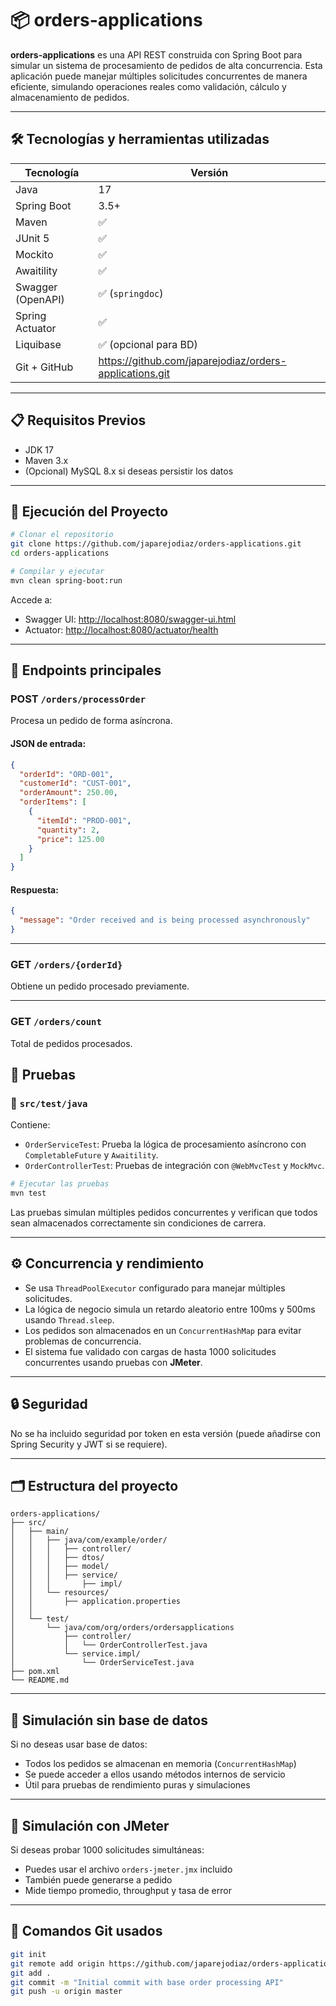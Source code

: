 # 📦 orders-applications

**orders-applications** es una API REST construida con Spring Boot para simular un sistema de procesamiento de pedidos de alta concurrencia. Esta aplicación puede manejar múltiples solicitudes concurrentes de manera eficiente, simulando operaciones reales como validación, cálculo y almacenamiento de pedidos.

---

## 🛠️ Tecnologías y herramientas utilizadas

| Tecnología        | Versión                                                 |
|------------------|---------------------------------------------------------|
| Java             | 17                                                      |
| Spring Boot      | 3.5+                                                    |
| Maven            | ✅                                                       |
| JUnit 5          | ✅                                                       |
| Mockito          | ✅                                                       |
| Awaitility       | ✅                                                       |
| Swagger (OpenAPI)| ✅ (`springdoc`)                                         |
| Spring Actuator  | ✅                                                       |
| Liquibase        | ✅ (opcional para BD)                                    |
| Git + GitHub     | https://github.com/japarejodiaz/orders-applications.git |

---

## 📋 Requisitos Previos

- JDK 17
- Maven 3.x
- (Opcional) MySQL 8.x si deseas persistir los datos

---

## 🚀 Ejecución del Proyecto

```bash
# Clonar el repositorio
git clone https://github.com/japarejodiaz/orders-applications.git
cd orders-applications

# Compilar y ejecutar
mvn clean spring-boot:run
```

Accede a:
- Swagger UI: [http://localhost:8080/swagger-ui.html](http://localhost:8080/swagger-ui.html)
- Actuator: [http://localhost:8080/actuator/health](http://localhost:8080/actuator/health)

---

## 📌 Endpoints principales

### POST `/orders/processOrder`

Procesa un pedido de forma asíncrona.

#### JSON de entrada:

```json
{
  "orderId": "ORD-001",
  "customerId": "CUST-001",
  "orderAmount": 250.00,
  "orderItems": [
    {
      "itemId": "PROD-001",
      "quantity": 2,
      "price": 125.00
    }
  ]
}
```

#### Respuesta:
```json
{
  "message": "Order received and is being processed asynchronously"
}
```
---
### GET `/orders/{orderId}`
Obtiene un pedido procesado previamente.

---
### GET `/orders/count`
Total de pedidos procesados.

## 🧪 Pruebas

### 📁 `src/test/java`

Contiene:

- `OrderServiceTest`: Prueba la lógica de procesamiento asíncrono con `CompletableFuture` y `Awaitility`.
- `OrderControllerTest`: Pruebas de integración con `@WebMvcTest` y `MockMvc`.

```bash
# Ejecutar las pruebas
mvn test
```

Las pruebas simulan múltiples pedidos concurrentes y verifican que todos sean almacenados correctamente sin condiciones de carrera.

---

## ⚙️ Concurrencia y rendimiento

- Se usa `ThreadPoolExecutor` configurado para manejar múltiples solicitudes.
- La lógica de negocio simula un retardo aleatorio entre 100ms y 500ms usando `Thread.sleep`.
- Los pedidos son almacenados en un `ConcurrentHashMap` para evitar problemas de concurrencia.
- El sistema fue validado con cargas de hasta 1000 solicitudes concurrentes usando pruebas con **JMeter**.

---

## 🔒 Seguridad

No se ha incluido seguridad por token en esta versión (puede añadirse con Spring Security y JWT si se requiere).

---

## 🗂️ Estructura del proyecto

```
orders-applications/
├── src/
│   ├── main/
│   │   ├── java/com/example/order/
│   │   │   ├── controller/
│   │   │   ├── dtos/
│   │   │   ├── model/
│   │   │   ├── service/
│   │   │       ├── impl/
│   │   └── resources/
│   │       ├── application.properties
│   │       
│   └── test/
│       └── java/com/org/orders/ordersapplications
│           ├── controller/
│           │   └── OrderControllerTest.java
│           └── service.impl/
│               └── OrderServiceTest.java
├── pom.xml
└── README.md
```

---

## 🧪 Simulación sin base de datos

Si no deseas usar base de datos:
- Todos los pedidos se almacenan en memoria (`ConcurrentHashMap`)
- Se puede acceder a ellos usando métodos internos de servicio
- Útil para pruebas de rendimiento puras y simulaciones

---

## 🧪 Simulación con JMeter

Si deseas probar 1000 solicitudes simultáneas:
- Puedes usar el archivo `orders-jmeter.jmx` incluido
- También puede generarse a pedido
- Mide tiempo promedio, throughput y tasa de error

---

## 🧾 Comandos Git usados

```bash
git init
git remote add origin https://github.com/japarejodiaz/orders-applications.git
git add .
git commit -m "Initial commit with base order processing API"
git push -u origin master
```